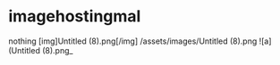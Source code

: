 # imagehostingmal
nothing
[img]Untitled (8).png[/img]
/assets/images/Untitled (8).png
![a](Untitled (8).png_
